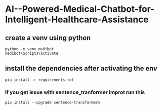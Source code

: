 # AI--Powered-Medical-Chatbot-for-Intelligent-Healthcare-Assistance

## create a venv using python 
```
python -m venv medibot
medibot\Scripts\activate
```
## install the dependencies after activating the env 
```
pip install -r requirements.txt
```
### if you get issue with sentence_tranformer improt run this 
```
pip install --upgrade sentence-transformers
```
